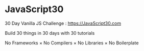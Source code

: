 # JavaScript30

30 Day Vanilla JS Challenge : https://JavaScript30.com

Build 30 things in 30 days with 30 tutorials

No Frameworks × No Compilers × No Libraries × No Boilerplate
